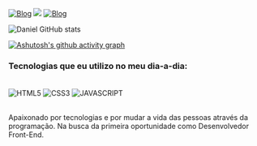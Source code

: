 


[![Blog](https://img.shields.io/badge/LinkedIn-0077B5?style=for-the-badge&logo=linkedin&logoColor=white/)](https://linkedin.com/in/danie1portela/) <a href = "mailto: danielportela.ti@gmail.com"><img src="https://img.shields.io/badge/-Gmail-%23333?style=for-the-badge&logo=gmail&logoColor=white" target="_blank"></a>
[![Blog](https://img.shields.io/badge/Instagram-E4405F?style=for-the-badge&logo=instagram&logoColor=white)](https://instagram.com/danielportela__/)


![Daniel GitHub stats](https://github-readme-stats.vercel.app/api?username=daniel-portela&show_icons=true&theme=transparent)





[![Ashutosh's github activity graph](https://github-readme-activity-graph.vercel.app/graph?username=daniel-portela&bg_color=ffffff&color=2c32dd&line=9fa2f9&point=adb7f5&area=true&hide_border=true)](https://github.com/ashutosh00710/github-readme-activity-graph)


### Tecnologias que eu utilizo no meu dia-a-dia:

<div style = "display: inline_block"><br/>
<img align="center" alt="HTML5" src = "https://img.shields.io/badge/HTML-239120?style=for-the-badge&logo=html5&logoColor=white" /> <img align = "center" alt = "CSS3" src = "https://img.shields.io/badge/CSS-239120?&style=for-the-badge&logo=css3&logoColor=white" /> <img align = "center" alt = "JAVASCRIPT" src = "https://img.shields.io/badge/JavaScript-F7DF1E?style=for-the-badge&logo=javascript&logoColor=black" />
</div><br/>


Apaixonado por tecnologias e por mudar a vida das pessoas através da programação.
Na busca da primeira oportunidade como Desenvolvedor Front-End.
